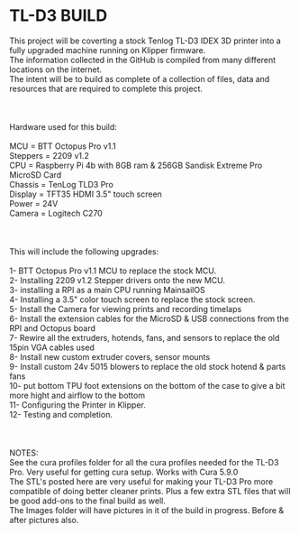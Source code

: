 # TL-D3 BUILD

This project will be coverting a stock Tenlog TL-D3 IDEX 3D printer into a fully upgraded machine running on Klipper firmware.<br>
The information collected in the GitHub is compiled from many different locations on the internet.<br>
The intent will be to build as complete of a collection of files, data and resources that are required to complete this project.<br>
<br><br><br>
Hardware used for this build:<br>
<br>
MCU = BTT Octopus Pro v1.1<br>
Steppers = 2209 v1.2<br>
CPU = Raspberry Pi 4b with 8GB ram & 256GB Sandisk Extreme Pro MicroSD Card<br>
Chassis = TenLog TLD3 Pro<br>
Display = TFT35 HDMI 3.5" touch screen<br>
Power = 24V<br>
Camera = Logitech C270<br>
<br><br><br>
This will include the following upgrades:<br>
<br>
1- BTT Octopus Pro v1.1 MCU to replace the stock MCU.<br>
2- Installing 2209 v1.2 Stepper drivers onto the new MCU.<br>
3- installing a RPI as a main CPU running MainsailOS<br>
4- Installing a 3.5" color touch screen to replace the stock screen.<br>
5- Install the Camera for viewing prints and recording timelaps<br>
6- Install the extension cables for the MicroSD & USB connections from the RPI and Octopus board<br>
7- Rewire all the extruders, hotends, fans, and sensors to replace the old 15pin VGA cables used<br>
8- Install new custom extruder covers, sensor mounts<br>
9- Install custom 24v 5015 blowers to replace the old stock hotend & parts fans<br>
10- put bottom TPU foot extensions on the bottom of the case to give a bit more hight and airflow to the bottom<br>
11- Configuring the Printer in Klipper.<br>
12- Testing and completion.<br>
<br><br><br>
NOTES:<br>
See the cura profiles folder for all the cura profiles needed for the TL-D3 Pro. Very useful for getting cura setup. Works with Cura 5.9.0<br>
The STL's posted here are very useful for making your TL-D3 Pro more compatible of doing better cleaner prints. Plus a few extra STL files that will be good add-ons to the final build as well.<br>
The Images folder will have pictures in it of the build in progress. Before & after pictures also.<br>
<br>
